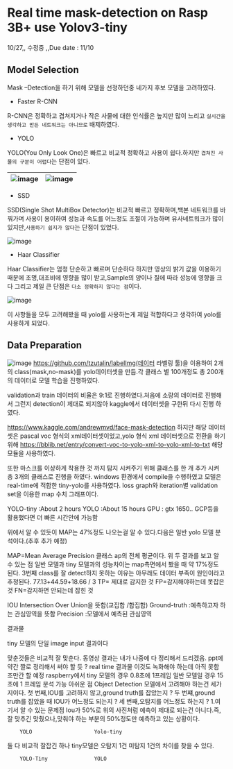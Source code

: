 # Real time mask-detection on Rasp 3B+ use Yolov3-tiny
10/27,, 수정중 ,,Due date : 11/10
## Model Selection
Mask –Detection을 하기 위해 모델을 선정하던중 네가지 후보 모델을 고려하였다.

- Faster R-CNN

 R-CNN은 정확하고 겹쳐지거나 작은 사물에 대한 인식률은 높지만 많이 느리고 `실시간을 생각하고 만든 네트워크는 아니므로` 배제하였다.
 
 - YOLO

YOLO(You Only Look One)은 빠르고 비교적 정확하고 사용이 쉽다.하지만 `겹쳐진 사물의 구분이 어렵다`는 단점이 있다.

| ![image](https://user-images.githubusercontent.com/39875941/97379913-4a7c6b00-1909-11eb-81db-2878be4f3754.png)| ![image](https://user-images.githubusercontent.com/39875941/97380452-67fe0480-190a-11eb-9e14-8e01632ee280.png)|
|-|-|

- SSD



SSD(Single Shot MultiBox Detector)는 비교적 빠르고 정확하며,백본 네트워크를 바꿔가며 사용이 용이하여 성능과 속도를 어느정도 조절이 가능하며 유사네트워크가 많이 있지만,`사용하기 쉽지가 않다`는 단점이 있었다.

![image](https://user-images.githubusercontent.com/39875941/97380911-5537ff80-190b-11eb-9d42-4dccb5853a6e.png)

- Haar Classifier

Haar Classifier는 엄청 단순하고 빠르며 단순하다 하지만 영상의 밝기 값을 이용하기 때문에 조명,대조비에 영향을 많이 받고,Sample의 양이나 질에 따라 성능에 영향을 크다 그리고 제일 큰 단점은 `다소 정확하지 않다는 점`이다.

![image](https://user-images.githubusercontent.com/39875941/97381191-e60edb00-190b-11eb-9d96-7da59feb1564.png)


이 사항들을 모두 고려해봤을 때 yolo를 사용하는게 제일 적합하다고 생각하여 yolo를 사용하게 되었다.

## Data Preparation
![image](https://user-images.githubusercontent.com/39875941/97381302-2b330d00-190c-11eb-8e09-94678695f098.png)
https://github.com/tzutalin/labelImg(데이터 라벨링 툴)을 이용하여 2개의 class(mask,no-mask)를 yolo데이터셋을 만듬.각 클래스 별 100개정도 총 200개의 데이터로 모델 학습을 진행하였다.

validation과 train 데이터의 비율은 9:1로 진행하였다.처음에 소량의 데이터로 진행해서 그런지 detection이 제대로 되지않아 kaggle에서 데이터셋을 구한뒤 다시 진행 하였다.

https://www.kaggle.com/andrewmvd/face-mask-detection
하지만 해당 데이터셋은 pascal voc 형식의 xml데이터셋이었고,yolo 형식 xml 데이터셋으로 전환을 하기위해
https://bblib.net/entry/convert-voc-to-yolo-xml-to-yolo-xml-to-txt
해당 모듈을 사용하였다.

또한 마스크를 이상하게 착용한 것 까지 탐지 시켜주기 위해 클래스를 한 개 추가 시켜 총 3개의 클래스로 진행을 하였다.
windows 환경에서 compile을 수행하였고
모델은 real-time에 적합한 tiny-yolo를 사용하였다.
loss graph와 iteration별 validation set을 이용한 map 수치 그래프이다.

YOLO-tiny :About 2 hours YOLO :About 15 hours
GPU : gtx 1650..
GCP등을 활용했다면 더 빠른 시간안에 가능함

위에서 알 수 있듯이 MAP는 47%정도 나오는걸 알 수 있다.다음은 일반 yolo 모델 분석이다.(추후 추가 예정)

MAP=Mean Average Precision 클래스 ap의 전체 평균이다.
위 두 결과를 보고 알 수 있는 점
일반 모델과 tiny 모델과의 성능차이는 map측면에서 봤을 때 약 17%정도 된다.
3번째 class를 잘 detect하지 못하는 이유는 아무래도 데이터 부족이 원인이라고 추정된다.
77.13+44.59+18.66 / 3 
TP= 제대로 감지한 것
FP=감지해야하는데 못잡은것
FN=감지하면 안되는데 잡힌 것

IOU Intersection Over Union을 뜻함(교집합 /합집합)
Ground-truth :예측하고자 하는 관심영역을 뜻함
Precision :모델에서 예측된 관심영역


결과물

tiny 모델의 단일 image input 결과이다


맞춘것들은 비교적 잘 맞춘다.
동영상 결과는 내가 나중에 다 정리해서 드리겠음.
ppt에 약간 짤로 정리해서 써야 할 듯 ?
real time 결과물 
이것도 녹화해야 하는데 아직 못함 조만간 할 예정
raspberry에서 
tiny 모델의 경우 0.8초에 1프레임 일반 모델일 경우 15초에 1 프레임 분석 가능 
아쉬운 점 
Object Detection 모델에서 고려해야 하는건 세가지이다.
첫 번째,IOU를 고려하지 않고,ground truth를 잡았는지 ?
두 번쨰,ground truth를 잡았을 때 IOU가 어느정도 되는지 ?
세 번째,오탐지를 어느정도 하는지 ? 
1.여기서 알 수 있는 문제점 Iou가 50%로 위의 사진처럼 예측이 제대로 되는건 아니다.즉,잘 맞추긴 맞췄으나,맞춰야 하는 부분의 50%정도만 예측하고 있는 상황이다.

		YOLO					Yolo-tiny

둘 다 비교적 잘잡긴 하나 tiny모델은 오탐지 1건 미탐지 1건의 차이를 찾을 수 있다.

		YOLO-Tiny				YOLO
